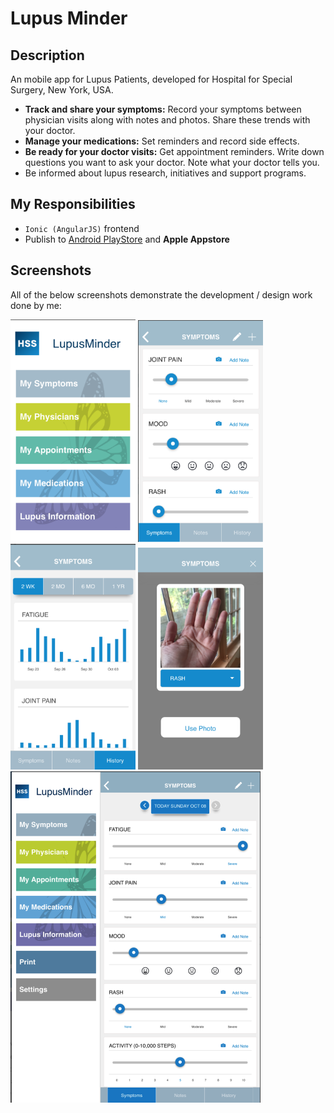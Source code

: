 # Lupus Minder

## Description

An mobile app for Lupus Patients, developed for Hospital for Special Surgery, New York, USA.

- **Track and share your symptoms:** Record your symptoms between physician visits along with notes and photos. Share these trends with your doctor.
- **Manage your medications:** Set reminders and record side effects.
- **Be ready for your doctor visits:** Get appointment reminders. Write down questions you want to ask your doctor. Note what your doctor tells you.
- Be informed about lupus research, initiatives and support programs.

## My Responsibilities

- `Ionic (AngularJS)` frontend
- Publish to [Android PlayStore](https://play.google.com/store/apps/details?id=com.hss.lupusminder&hl=en&gl=US) and **Apple Appstore**


## Screenshots

All of the below screenshots demonstrate the development / design work done by me:

<img width="200" alt="Menu - Lupus Minder" src="./screenshots/1.png">
<img width="200" alt="Symptoms - Lupus Minder" src="./screenshots/2.png">
<img width="200" alt="Charts - Lupus Minder" src="./screenshots/3.png">
<img width="200" alt="Photo Capture - Lupus Minder" src="./screenshots/4.png">
<img width="400" alt="Tab View - Lupus Minder" src="./screenshots/5.png">
